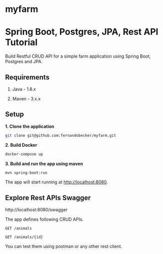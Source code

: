 # myfarm

# Spring Boot, Postgres, JPA, Rest API Tutorial

Build Restful CRUD API for a simple farm application using Spring Boot, Postgres and JPA.

## Requirements

1. Java - 1.8.x

2. Maven - 3.x.x

## Setup

**1. Clone the application**

```bash
git clone git@github.com:fernandobecker/myfarm.git
```

**2. Build Docker**

```bash
docker-compose up
```

**3. Build and run the app using maven**

```bash
mvn spring-boot:run
```

The app will start running at <http://localhost:8080>.

## Explore Rest APIs Swagger

http://localhost:8080/swagger

The app defines following CRUD APIs.

    GET /animals
    
    GET /animals/{id}

You can test them using postman or any other rest client.
